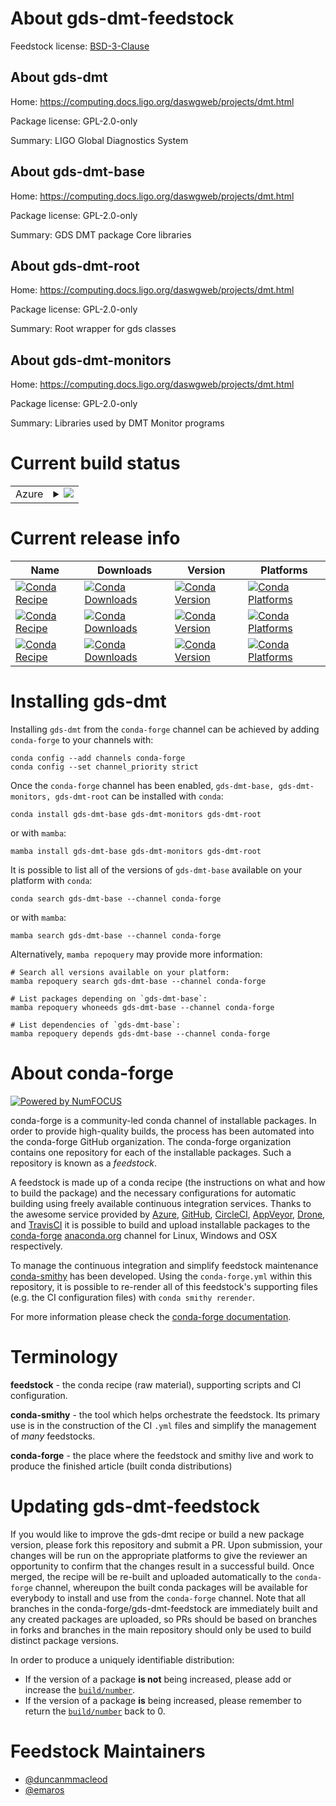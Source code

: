About gds-dmt-feedstock
=======================

Feedstock license: [BSD-3-Clause](https://github.com/conda-forge/gds-dmt-feedstock/blob/main/LICENSE.txt)


About gds-dmt
-------------

Home: https://computing.docs.ligo.org/daswgweb/projects/dmt.html

Package license: GPL-2.0-only

Summary: LIGO Global Diagnostics System

About gds-dmt-base
------------------

Home: https://computing.docs.ligo.org/daswgweb/projects/dmt.html

Package license: GPL-2.0-only

Summary: GDS DMT package Core libraries

About gds-dmt-root
------------------

Home: https://computing.docs.ligo.org/daswgweb/projects/dmt.html

Package license: GPL-2.0-only

Summary: Root wrapper for gds classes

About gds-dmt-monitors
----------------------

Home: https://computing.docs.ligo.org/daswgweb/projects/dmt.html

Package license: GPL-2.0-only

Summary: Libraries used by DMT Monitor programs

Current build status
====================


<table>
    
  <tr>
    <td>Azure</td>
    <td>
      <details>
        <summary>
          <a href="https://dev.azure.com/conda-forge/feedstock-builds/_build/latest?definitionId=21053&branchName=main">
            <img src="https://dev.azure.com/conda-forge/feedstock-builds/_apis/build/status/gds-dmt-feedstock?branchName=main">
          </a>
        </summary>
        <table>
          <thead><tr><th>Variant</th><th>Status</th></tr></thead>
          <tbody><tr>
              <td>linux_64_root_base6.28.12</td>
              <td>
                <a href="https://dev.azure.com/conda-forge/feedstock-builds/_build/latest?definitionId=21053&branchName=main">
                  <img src="https://dev.azure.com/conda-forge/feedstock-builds/_apis/build/status/gds-dmt-feedstock?branchName=main&jobName=linux&configuration=linux%20linux_64_root_base6.28.12" alt="variant">
                </a>
              </td>
            </tr><tr>
              <td>linux_64_root_base6.30.4</td>
              <td>
                <a href="https://dev.azure.com/conda-forge/feedstock-builds/_build/latest?definitionId=21053&branchName=main">
                  <img src="https://dev.azure.com/conda-forge/feedstock-builds/_apis/build/status/gds-dmt-feedstock?branchName=main&jobName=linux&configuration=linux%20linux_64_root_base6.30.4" alt="variant">
                </a>
              </td>
            </tr><tr>
              <td>osx_64_root_base6.28.12</td>
              <td>
                <a href="https://dev.azure.com/conda-forge/feedstock-builds/_build/latest?definitionId=21053&branchName=main">
                  <img src="https://dev.azure.com/conda-forge/feedstock-builds/_apis/build/status/gds-dmt-feedstock?branchName=main&jobName=osx&configuration=osx%20osx_64_root_base6.28.12" alt="variant">
                </a>
              </td>
            </tr><tr>
              <td>osx_64_root_base6.30.4</td>
              <td>
                <a href="https://dev.azure.com/conda-forge/feedstock-builds/_build/latest?definitionId=21053&branchName=main">
                  <img src="https://dev.azure.com/conda-forge/feedstock-builds/_apis/build/status/gds-dmt-feedstock?branchName=main&jobName=osx&configuration=osx%20osx_64_root_base6.30.4" alt="variant">
                </a>
              </td>
            </tr>
          </tbody>
        </table>
      </details>
    </td>
  </tr>
</table>

Current release info
====================

| Name | Downloads | Version | Platforms |
| --- | --- | --- | --- |
| [![Conda Recipe](https://img.shields.io/badge/recipe-gds--dmt--base-green.svg)](https://anaconda.org/conda-forge/gds-dmt-base) | [![Conda Downloads](https://img.shields.io/conda/dn/conda-forge/gds-dmt-base.svg)](https://anaconda.org/conda-forge/gds-dmt-base) | [![Conda Version](https://img.shields.io/conda/vn/conda-forge/gds-dmt-base.svg)](https://anaconda.org/conda-forge/gds-dmt-base) | [![Conda Platforms](https://img.shields.io/conda/pn/conda-forge/gds-dmt-base.svg)](https://anaconda.org/conda-forge/gds-dmt-base) |
| [![Conda Recipe](https://img.shields.io/badge/recipe-gds--dmt--monitors-green.svg)](https://anaconda.org/conda-forge/gds-dmt-monitors) | [![Conda Downloads](https://img.shields.io/conda/dn/conda-forge/gds-dmt-monitors.svg)](https://anaconda.org/conda-forge/gds-dmt-monitors) | [![Conda Version](https://img.shields.io/conda/vn/conda-forge/gds-dmt-monitors.svg)](https://anaconda.org/conda-forge/gds-dmt-monitors) | [![Conda Platforms](https://img.shields.io/conda/pn/conda-forge/gds-dmt-monitors.svg)](https://anaconda.org/conda-forge/gds-dmt-monitors) |
| [![Conda Recipe](https://img.shields.io/badge/recipe-gds--dmt--root-green.svg)](https://anaconda.org/conda-forge/gds-dmt-root) | [![Conda Downloads](https://img.shields.io/conda/dn/conda-forge/gds-dmt-root.svg)](https://anaconda.org/conda-forge/gds-dmt-root) | [![Conda Version](https://img.shields.io/conda/vn/conda-forge/gds-dmt-root.svg)](https://anaconda.org/conda-forge/gds-dmt-root) | [![Conda Platforms](https://img.shields.io/conda/pn/conda-forge/gds-dmt-root.svg)](https://anaconda.org/conda-forge/gds-dmt-root) |

Installing gds-dmt
==================

Installing `gds-dmt` from the `conda-forge` channel can be achieved by adding `conda-forge` to your channels with:

```
conda config --add channels conda-forge
conda config --set channel_priority strict
```

Once the `conda-forge` channel has been enabled, `gds-dmt-base, gds-dmt-monitors, gds-dmt-root` can be installed with `conda`:

```
conda install gds-dmt-base gds-dmt-monitors gds-dmt-root
```

or with `mamba`:

```
mamba install gds-dmt-base gds-dmt-monitors gds-dmt-root
```

It is possible to list all of the versions of `gds-dmt-base` available on your platform with `conda`:

```
conda search gds-dmt-base --channel conda-forge
```

or with `mamba`:

```
mamba search gds-dmt-base --channel conda-forge
```

Alternatively, `mamba repoquery` may provide more information:

```
# Search all versions available on your platform:
mamba repoquery search gds-dmt-base --channel conda-forge

# List packages depending on `gds-dmt-base`:
mamba repoquery whoneeds gds-dmt-base --channel conda-forge

# List dependencies of `gds-dmt-base`:
mamba repoquery depends gds-dmt-base --channel conda-forge
```


About conda-forge
=================

[![Powered by
NumFOCUS](https://img.shields.io/badge/powered%20by-NumFOCUS-orange.svg?style=flat&colorA=E1523D&colorB=007D8A)](https://numfocus.org)

conda-forge is a community-led conda channel of installable packages.
In order to provide high-quality builds, the process has been automated into the
conda-forge GitHub organization. The conda-forge organization contains one repository
for each of the installable packages. Such a repository is known as a *feedstock*.

A feedstock is made up of a conda recipe (the instructions on what and how to build
the package) and the necessary configurations for automatic building using freely
available continuous integration services. Thanks to the awesome service provided by
[Azure](https://azure.microsoft.com/en-us/services/devops/), [GitHub](https://github.com/),
[CircleCI](https://circleci.com/), [AppVeyor](https://www.appveyor.com/),
[Drone](https://cloud.drone.io/welcome), and [TravisCI](https://travis-ci.com/)
it is possible to build and upload installable packages to the
[conda-forge](https://anaconda.org/conda-forge) [anaconda.org](https://anaconda.org/)
channel for Linux, Windows and OSX respectively.

To manage the continuous integration and simplify feedstock maintenance
[conda-smithy](https://github.com/conda-forge/conda-smithy) has been developed.
Using the ``conda-forge.yml`` within this repository, it is possible to re-render all of
this feedstock's supporting files (e.g. the CI configuration files) with ``conda smithy rerender``.

For more information please check the [conda-forge documentation](https://conda-forge.org/docs/).

Terminology
===========

**feedstock** - the conda recipe (raw material), supporting scripts and CI configuration.

**conda-smithy** - the tool which helps orchestrate the feedstock.
                   Its primary use is in the construction of the CI ``.yml`` files
                   and simplify the management of *many* feedstocks.

**conda-forge** - the place where the feedstock and smithy live and work to
                  produce the finished article (built conda distributions)


Updating gds-dmt-feedstock
==========================

If you would like to improve the gds-dmt recipe or build a new
package version, please fork this repository and submit a PR. Upon submission,
your changes will be run on the appropriate platforms to give the reviewer an
opportunity to confirm that the changes result in a successful build. Once
merged, the recipe will be re-built and uploaded automatically to the
`conda-forge` channel, whereupon the built conda packages will be available for
everybody to install and use from the `conda-forge` channel.
Note that all branches in the conda-forge/gds-dmt-feedstock are
immediately built and any created packages are uploaded, so PRs should be based
on branches in forks and branches in the main repository should only be used to
build distinct package versions.

In order to produce a uniquely identifiable distribution:
 * If the version of a package **is not** being increased, please add or increase
   the [``build/number``](https://docs.conda.io/projects/conda-build/en/latest/resources/define-metadata.html#build-number-and-string).
 * If the version of a package **is** being increased, please remember to return
   the [``build/number``](https://docs.conda.io/projects/conda-build/en/latest/resources/define-metadata.html#build-number-and-string)
   back to 0.

Feedstock Maintainers
=====================

* [@duncanmmacleod](https://github.com/duncanmmacleod/)
* [@emaros](https://github.com/emaros/)

